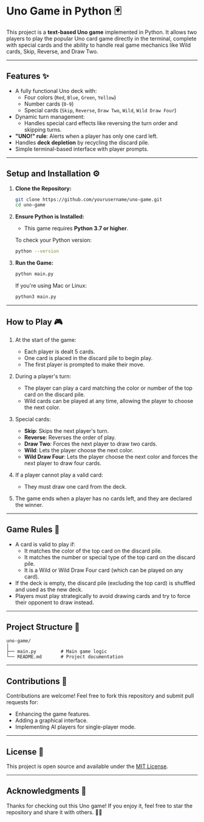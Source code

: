 
# Uno Game in Python 🃏

This project is a **text-based Uno game** implemented in Python. It allows two players to play the popular Uno card game directly in the terminal, complete with special cards and the ability to handle real game mechanics like Wild cards, Skip, Reverse, and Draw Two.

---

## Features ✨

- A fully functional Uno deck with:
  - Four colors (`Red`, `Blue`, `Green`, `Yellow`)
  - Number cards (`0-9`)
  - Special cards (`Skip`, `Reverse`, `Draw Two`, `Wild`, `Wild Draw Four`)
- Dynamic turn management:
  - Handles special card effects like reversing the turn order and skipping turns.
- **"UNO!" rule**: Alerts when a player has only one card left.
- Handles **deck depletion** by recycling the discard pile.
- Simple terminal-based interface with player prompts.

---

## Setup and Installation ⚙️

1. **Clone the Repository:**

   ```bash
   git clone https://github.com/yourusername/uno-game.git
   cd uno-game
   ```

2. **Ensure Python is Installed:**

   - This game requires **Python 3.7 or higher**.

   To check your Python version:
   ```bash
   python --version
   ```

3. **Run the Game:**

   ```bash
   python main.py
   ```

   If you're using Mac or Linux:
   ```bash
   python3 main.py
   ```

---

## How to Play 🎮

1. At the start of the game:
   - Each player is dealt 5 cards.
   - One card is placed in the discard pile to begin play.
   - The first player is prompted to make their move.

2. During a player's turn:
   - The player can play a card matching the color or number of the top card on the discard pile.
   - Wild cards can be played at any time, allowing the player to choose the next color.

3. Special cards:
   - **Skip**: Skips the next player's turn.
   - **Reverse**: Reverses the order of play.
   - **Draw Two**: Forces the next player to draw two cards.
   - **Wild**: Lets the player choose the next color.
   - **Wild Draw Four**: Lets the player choose the next color and forces the next player to draw four cards.

4. If a player cannot play a valid card:
   - They must draw one card from the deck.

5. The game ends when a player has no cards left, and they are declared the winner.

---

## Game Rules 📜

- A card is valid to play if:
  - It matches the color of the top card on the discard pile.
  - It matches the number or special type of the top card on the discard pile.
  - It is a Wild or Wild Draw Four card (which can be played on any card).
- If the deck is empty, the discard pile (excluding the top card) is shuffled and used as the new deck.
- Players must play strategically to avoid drawing cards and try to force their opponent to draw instead.

---

## Project Structure 📂

```
uno-game/
│
├── main.py         # Main game logic
└── README.md       # Project documentation
```

---

## Contributions 🤝

Contributions are welcome! Feel free to fork this repository and submit pull requests for:
- Enhancing the game features.
- Adding a graphical interface.
- Implementing AI players for single-player mode.

---

## License 📝

This project is open source and available under the [MIT License](LICENSE).

---

## Acknowledgments 🙏

Thanks for checking out this Uno game! If you enjoy it, feel free to star the repository and share it with others. 🦒✨
